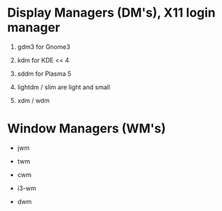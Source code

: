 Display Managers (DM's), X11 login manager
===

1. gdm3 for Gnome3

2. kdm for KDE <= 4

3. sddm for Plasma 5

4. lightdm / slim are light and small

5. xdm / wdm

Window Managers (WM's)
===

* jwm

* twm

* cwm

* i3-wm

* dwm
